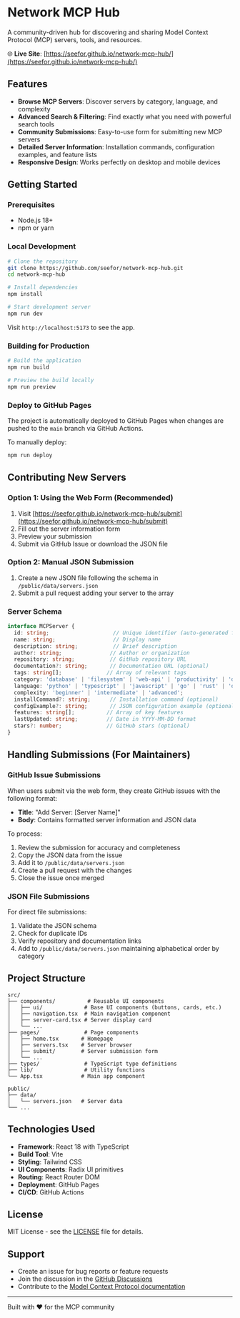 # Network MCP Hub

A community-driven hub for discovering and sharing Model Context Protocol (MCP) servers, tools, and resources.

🌐 **Live Site**: [https://seefor.github.io/network-mcp-hub/](https://seefor.github.io/network-mcp-hub/)

## Features

- **Browse MCP Servers**: Discover servers by category, language, and complexity
- **Advanced Search & Filtering**: Find exactly what you need with powerful search tools
- **Community Submissions**: Easy-to-use form for submitting new MCP servers
- **Detailed Server Information**: Installation commands, configuration examples, and feature lists
- **Responsive Design**: Works perfectly on desktop and mobile devices

## Getting Started

### Prerequisites

- Node.js 18+ 
- npm or yarn

### Local Development

```bash
# Clone the repository
git clone https://github.com/seefor/network-mcp-hub.git
cd network-mcp-hub

# Install dependencies
npm install

# Start development server
npm run dev
```

Visit `http://localhost:5173` to see the app.

### Building for Production

```bash
# Build the application
npm run build

# Preview the build locally
npm run preview
```

### Deploy to GitHub Pages

The project is automatically deployed to GitHub Pages when changes are pushed to the `main` branch via GitHub Actions.

To manually deploy:
```bash
npm run deploy
```

## Contributing New Servers

### Option 1: Using the Web Form (Recommended)

1. Visit [https://seefor.github.io/network-mcp-hub/submit](https://seefor.github.io/network-mcp-hub/submit)
2. Fill out the server information form
3. Preview your submission
4. Submit via GitHub Issue or download the JSON file

### Option 2: Manual JSON Submission

1. Create a new JSON file following the schema in `/public/data/servers.json`
2. Submit a pull request adding your server to the array

### Server Schema

```typescript
interface MCPServer {
  id: string;                    // Unique identifier (auto-generated from name)
  name: string;                  // Display name
  description: string;           // Brief description
  author: string;               // Author or organization
  repository: string;           // GitHub repository URL
  documentation?: string;       // Documentation URL (optional)
  tags: string[];              // Array of relevant tags
  category: 'database' | 'filesystem' | 'web-api' | 'productivity' | 'development' | 'other';
  language: 'python' | 'typescript' | 'javascript' | 'go' | 'rust' | 'other';
  complexity: 'beginner' | 'intermediate' | 'advanced';
  installCommand?: string;      // Installation command (optional)
  configExample?: string;       // JSON configuration example (optional)
  features: string[];          // Array of key features
  lastUpdated: string;         // Date in YYYY-MM-DD format
  stars?: number;              // GitHub stars (optional)
}
```

## Handling Submissions (For Maintainers)

### GitHub Issue Submissions

When users submit via the web form, they create GitHub issues with the following format:
- **Title**: "Add Server: [Server Name]"
- **Body**: Contains formatted server information and JSON data

To process:
1. Review the submission for accuracy and completeness
2. Copy the JSON data from the issue
3. Add it to `/public/data/servers.json`
4. Create a pull request with the changes
5. Close the issue once merged

### JSON File Submissions

For direct file submissions:
1. Validate the JSON schema
2. Check for duplicate IDs
3. Verify repository and documentation links
4. Add to `/public/data/servers.json` maintaining alphabetical order by category

## Project Structure

```
src/
├── components/          # Reusable UI components
│   ├── ui/             # Base UI components (buttons, cards, etc.)
│   ├── navigation.tsx  # Main navigation component
│   ├── server-card.tsx # Server display card
│   └── ...
├── pages/              # Page components
│   ├── home.tsx       # Homepage
│   ├── servers.tsx    # Server browser
│   ├── submit/        # Server submission form
│   └── ...
├── types/              # TypeScript type definitions
├── lib/                # Utility functions
└── App.tsx            # Main app component

public/
├── data/
│   └── servers.json   # Server data
└── ...
```

## Technologies Used

- **Framework**: React 18 with TypeScript
- **Build Tool**: Vite
- **Styling**: Tailwind CSS
- **UI Components**: Radix UI primitives
- **Routing**: React Router DOM
- **Deployment**: GitHub Pages
- **CI/CD**: GitHub Actions

## License

MIT License - see the [LICENSE](LICENSE) file for details.

## Support

- Create an issue for bug reports or feature requests
- Join the discussion in the [GitHub Discussions](https://github.com/sifbaksh/network-mcp-hub/discussions)
- Contribute to the [Model Context Protocol documentation](https://modelcontextprotocol.io)

---

Built with ❤️ for the MCP community
